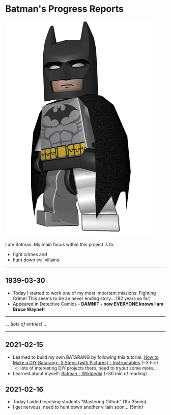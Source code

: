 # Batman's Progress Reports

![LegoBatman](../../_img/LegoBatman.png)

I am Batman. My main focus within this project is to:

- fight crimes and
- hunt down evil villains

---

## 1939-03-30

- Today I started to work one of my most important missions: Fighting Crime! This seems to be an never ending story... (82 years so far)
- Appeared in Detective Comics - **DAMNIT - now EVERYONE knows I am Bruce Wayne!!** 

---

... (*lots of entries*) ...

---

## 2021-02-15

- Learned to build my own BATARANG by following this tutorial: [How to Make a DIY Batarang : 5 Steps (with Pictures) - Instructables](https://www.instructables.com/DIY-BATARANG/) (~3 hrs)
  - lots of interesting DIY projects there, need to tryout some more...
- Learned about myself: [Batman - Wikipedia](https://en.wikipedia.org/wiki/Batman) (~30 min of reading)

## 2021-02-16

- Today I aided teaching students "Mastering Github" (1hr 35min)
- I get nervous, need to hunt down another villain soon... (5min)

